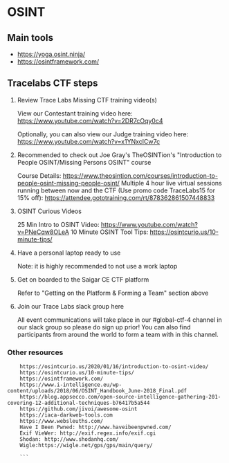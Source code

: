# OSINT

## Main tools 
- https://yoga.osint.ninja/
- https://osintframework.com/

## Tracelabs CTF steps
1. Review Trace Labs Missing CTF training video(s)

    View our Contestant training video here: https://www.youtube.com/watch?v=2DR7cOqy0c4

    Optionally, you can also view our Judge training video here: https://www.youtube.com/watch?v=x1YNxcICw7c 

2. Recommended to check out Joe Gray's TheOSINTion's "Introduction to People OSINT/Missing Persons OSINT" course

    Course Details: https://www.theosintion.com/courses/introduction-to-people-osint-missing-people-osint/
    Multiple 4 hour live virtual sessions running between now and the CTF (Use promo code TraceLabs15 for 15% off): https://attendee.gototraining.com/rt/878362861507448833 

3. OSINT Curious Videos

    25 Min Intro to OSINT Video: https://www.youtube.com/watch?v=PNeCqw8OLeA
    10 Minute OSINT Tool Tips: https://osintcurio.us/10-minute-tips/

4. Have a personal laptop ready to use

    Note: it is highly recommended to not use a work laptop

5. Get on boarded to the Saigar CE CTF platform

    Refer to "Getting on the Platform & Forming a Team" section above

6. Join our Trace Labs slack group here

    All event communications will take place in our #global-ctf-4 channel in our slack group so please do sign up prior! You can also find participants from around the world to form a team with in this channel.
### Other resources 
```
    https://osintcurio.us/2020/01/16/introduction-to-osint-video/
    https://osintcurio.us/10-minute-tips/
    https://osintframework.com/
    https://www.i-intelligence.eu/wp-content/uploads/2018/06/OSINT_Handbook_June-2018_Final.pdf
    https://blog.appsecco.com/open-source-intelligence-gathering-201-covering-12-additional-techniques-b76417b5a544
    https://github.com/jivoi/awesome-osint
    https://iaca-darkweb-tools.com
    https://www.websleuths.com/
    Have I Been Pwned: http://www.haveibeenpwned.com/
    Exif VieWer: http://exif.regex.info/exif.cgi
    Shodan: http://www.shodanhq.com/
    Wigle:https://wigle.net/gps/gps/main/query/
    
    ```
